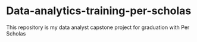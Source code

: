 # Data-analytics-training-per-scholas
This repository is my data analyst capstone project for graduation with Per Scholas
